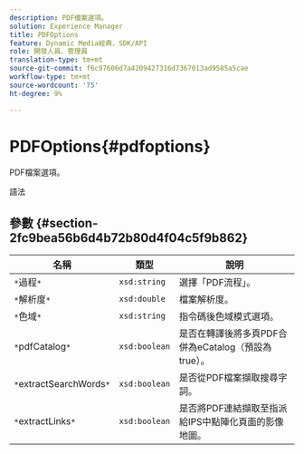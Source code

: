 ```yaml
---
description: PDF檔案選項。
solution: Experience Manager
title: PDFOptions
feature: Dynamic Media經典，SDK/API
role: 開發人員、管理員
translation-type: tm+mt
source-git-commit: f6c97606d7a4209427316d7367013ad9585a5cae
workflow-type: tm+mt
source-wordcount: '75'
ht-degree: 9%

---
```



# PDFOptions{#pdfoptions}

PDF檔案選項。

語法

## 參數 {#section-2fc9bea56b6d4b72b80d4f04c5f9b862}

| 名稱 | 類型 | 說明 |
|---|---|---|
| `*`過程`*` | `xsd:string` | 選擇「PDF流程」。 |
| `*`解析度`*` | `xsd:double` | 檔案解析度。 |
| `*`色域`*` | `xsd:string` | 指令碼後色域模式選項。 |
| `*`pdfCatalog`*` | `xsd:boolean` | 是否在轉譯後將多頁PDF合併為eCatalog（預設為true）。 |
| `*`extractSearchWords`*` | `xsd:boolean` | 是否從PDF檔案擷取搜尋字詞。 |
| `*`extractLinks`*` | `xsd:boolean` | 是否將PDF連結擷取至指派給IPS中點陣化頁面的影像地圖。 |

